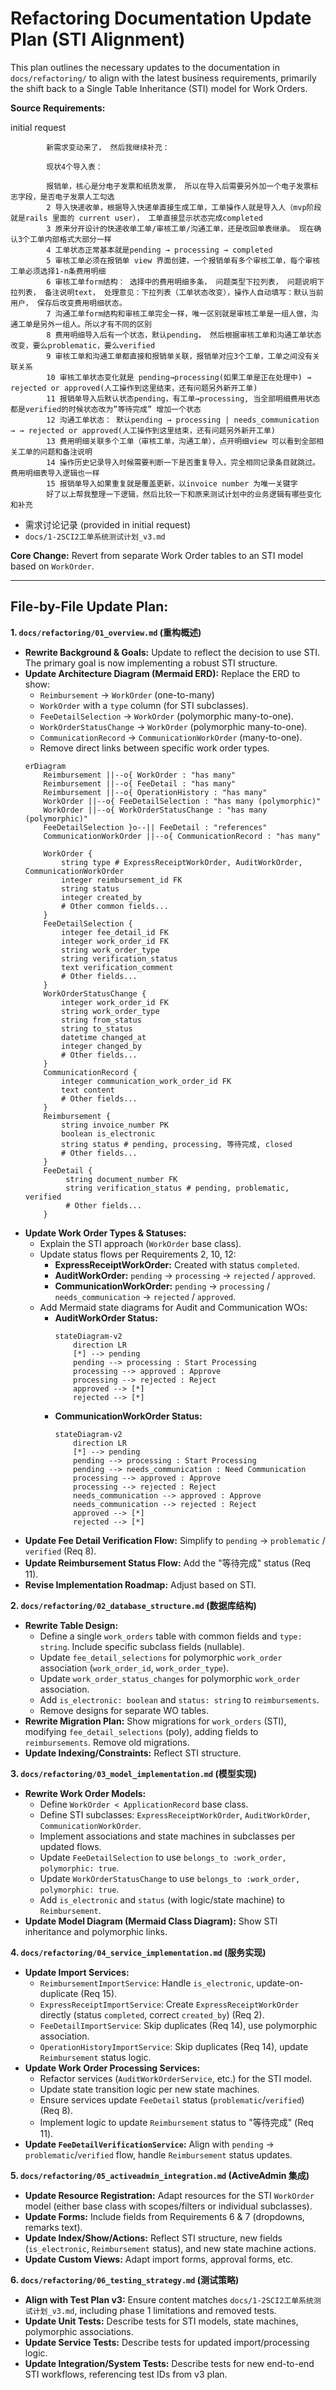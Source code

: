 # Refactoring Documentation Update Plan (STI Alignment)

This plan outlines the necessary updates to the documentation in `docs/refactoring/` to align with the latest business requirements, primarily the shift back to a Single Table Inheritance (STI) model for Work Orders.

**Source Requirements:**

initial request

            新需求变动来了， 然后我继续补充：

            现状4个导入表：

            报销单，核心是分电子发票和纸质发票， 所以在导入后需要另外加一个电子发票标志字段，是否电子发票人工勾选
            2 导入快递收单，根据导入快递单直接生成工单，工单操作人就是导入人（mvp阶段就是rails 里面的 current user）， 工单直接显示状态完成completed
            3 原来分开设计的快递收单工单/审核工单/沟通工单，还是改回单表继承。 现在确认3个工单内部格式大部分一样
            4 工单状态正常基本就是pending → processing → completed
            5 审核工单必须在报销单 view 界面创建，一个报销单有多个审核工单，每个审核工单必须选择1-n条费用明细
            6 审核工单form结构： 选择中的费用明细多条， 问题类型下拉列表， 问题说明下拉列表， 备注说明text， 处理意见：下拉列表（工单状态改变），操作人自动填写：默认当前用户， 保存后改变费用明细状态。
            7 沟通工单form结构和审核工单完全一样，唯一区别就是审核工单是一组人做，沟通工单是另外一组人。所以才有不同的区别
            8 费用明细导入后有一个状态，默认pending， 然后根据审核工单和沟通工单状态改变，要么problematic，要么verified
            9 审核工单和沟通工单都直接和报销单关联，报销单对应3个工单，工单之间没有关联关系
            10 审核工单状态变化就是 pending→processing(如果工单是正在处理中) → rejected or approved(人工操作到这里结束，还有问题另外新开工单)
            11 报销单导入后默认状态pending，有工单→processing, 当全部明细费用状态都是verified的时候状态改为”等待完成” 增加一个状态
            12 沟通工单状态： 默认pending → processing | needs_communication → → rejected or approved(人工操作到这里结束，还有问题另外新开工单)
            13 费用明细关联多个工单（审核工单，沟通工单），点开明细view 可以看到全部相关工单的问题和备注说明
            14 操作历史记录导入时候需要判断一下是否重复导入，完全相同记录条目就跳过。费用明细表导入逻辑也一样
            15 报销单导入如果重复就是覆盖更新，以invoice number 为唯一关键字
            好了以上帮我整理一下逻辑，然后比较一下和原来测试计划中的业务逻辑有哪些变化和补充


*   需求讨论记录 (provided in initial request)
*   `docs/1-2SCI2工单系统测试计划_v3.md`

**Core Change:** Revert from separate Work Order tables to an STI model based on `WorkOrder`.

---

## File-by-File Update Plan:

**1. `docs/refactoring/01_overview.md` (重构概述)**

*   **Rewrite Background & Goals:** Update to reflect the decision to use STI. The primary goal is now implementing a robust STI structure.
*   **Update Architecture Diagram (Mermaid ERD):** Replace the ERD to show:
    *   `Reimbursement` -> `WorkOrder` (one-to-many)
    *   `WorkOrder` with a `type` column (for STI subclasses).
    *   `FeeDetailSelection` -> `WorkOrder` (polymorphic many-to-one).
    *   `WorkOrderStatusChange` -> `WorkOrder` (polymorphic many-to-one).
    *   `CommunicationRecord` -> `CommunicationWorkOrder` (many-to-one).
    *   Remove direct links between specific work order types.
    ```mermaid
    erDiagram
        Reimbursement ||--o{ WorkOrder : "has many"
        Reimbursement ||--o{ FeeDetail : "has many"
        Reimbursement ||--o{ OperationHistory : "has many"
        WorkOrder ||--o{ FeeDetailSelection : "has many (polymorphic)"
        WorkOrder ||--o{ WorkOrderStatusChange : "has many (polymorphic)"
        FeeDetailSelection }o--|| FeeDetail : "references"
        CommunicationWorkOrder ||--o{ CommunicationRecord : "has many"

        WorkOrder {
            string type # ExpressReceiptWorkOrder, AuditWorkOrder, CommunicationWorkOrder
            integer reimbursement_id FK
            string status
            integer created_by
            # Other common fields...
        }
        FeeDetailSelection {
            integer fee_detail_id FK
            integer work_order_id FK
            string work_order_type
            string verification_status
            text verification_comment
            # Other fields...
        }
        WorkOrderStatusChange {
            integer work_order_id FK
            string work_order_type
            string from_status
            string to_status
            datetime changed_at
            integer changed_by
            # Other fields...
        }
        CommunicationRecord {
            integer communication_work_order_id FK
            text content
            # Other fields...
        }
        Reimbursement {
            string invoice_number PK
            boolean is_electronic
            string status # pending, processing, 等待完成, closed
            # Other fields...
        }
        FeeDetail {
             string document_number FK
             string verification_status # pending, problematic, verified
             # Other fields...
        }
    ```
*   **Update Work Order Types & Statuses:**
    *   Explain the STI approach (`WorkOrder` base class).
    *   Update status flows per Requirements 2, 10, 12:
        *   **ExpressReceiptWorkOrder:** Created with status `completed`.
        *   **AuditWorkOrder:** `pending` -> `processing` -> `rejected` / `approved`.
        *   **CommunicationWorkOrder:** `pending` -> `processing` / `needs_communication` -> `rejected` / `approved`.
    *   Add Mermaid state diagrams for Audit and Communication WOs:
        *   **AuditWorkOrder Status:**
            ```mermaid
            stateDiagram-v2
                direction LR
                [*] --> pending
                pending --> processing : Start Processing
                processing --> approved : Approve
                processing --> rejected : Reject
                approved --> [*]
                rejected --> [*]
            ```
        *   **CommunicationWorkOrder Status:**
            ```mermaid
            stateDiagram-v2
                direction LR
                [*] --> pending
                pending --> processing : Start Processing
                pending --> needs_communication : Need Communication
                processing --> approved : Approve
                processing --> rejected : Reject
                needs_communication --> approved : Approve
                needs_communication --> rejected : Reject
                approved --> [*]
                rejected --> [*]
            ```
*   **Update Fee Detail Verification Flow:** Simplify to `pending` -> `problematic` / `verified` (Req 8).
*   **Update Reimbursement Status Flow:** Add the "等待完成" status (Req 11).
*   **Revise Implementation Roadmap:** Adjust based on STI.

**2. `docs/refactoring/02_database_structure.md` (数据库结构)**

*   **Rewrite Table Design:**
    *   Define a single `work_orders` table with common fields and `type: string`. Include specific subclass fields (nullable).
    *   Update `fee_detail_selections` for polymorphic `work_order` association (`work_order_id`, `work_order_type`).
    *   Update `work_order_status_changes` for polymorphic `work_order` association.
    *   Add `is_electronic: boolean` and `status: string` to `reimbursements`.
    *   Remove designs for separate WO tables.
*   **Rewrite Migration Plan:** Show migrations for `work_orders` (STI), modifying `fee_detail_selections` (poly), adding fields to `reimbursements`. Remove old migrations.
*   **Update Indexing/Constraints:** Reflect STI structure.

**3. `docs/refactoring/03_model_implementation.md` (模型实现)**

*   **Rewrite Work Order Models:**
    *   Define `WorkOrder < ApplicationRecord` base class.
    *   Define STI subclasses: `ExpressReceiptWorkOrder`, `AuditWorkOrder`, `CommunicationWorkOrder`.
    *   Implement associations and state machines in subclasses per updated flows.
    *   Update `FeeDetailSelection` to use `belongs_to :work_order, polymorphic: true`.
    *   Update `WorkOrderStatusChange` to use `belongs_to :work_order, polymorphic: true`.
    *   Add `is_electronic` and `status` (with logic/state machine) to `Reimbursement`.
*   **Update Model Diagram (Mermaid Class Diagram):** Show STI inheritance and polymorphic links.

**4. `docs/refactoring/04_service_implementation.md` (服务实现)**

*   **Update Import Services:**
    *   `ReimbursementImportService`: Handle `is_electronic`, update-on-duplicate (Req 15).
    *   `ExpressReceiptImportService`: Create `ExpressReceiptWorkOrder` directly (status `completed`, correct `created_by`) (Req 2).
    *   `FeeDetailImportService`: Skip duplicates (Req 14), use polymorphic association.
    *   `OperationHistoryImportService`: Skip duplicates (Req 14), update `Reimbursement` status logic.
*   **Update Work Order Processing Services:**
    *   Refactor services (`AuditWorkOrderService`, etc.) for the STI model.
    *   Update state transition logic per new state machines.
    *   Ensure services update `FeeDetail` status (`problematic`/`verified`) (Req 8).
    *   Implement logic to update `Reimbursement` status to "等待完成" (Req 11).
*   **Update `FeeDetailVerificationService`:** Align with `pending` -> `problematic`/`verified` flow, handle `Reimbursement` status updates.

**5. `docs/refactoring/05_activeadmin_integration.md` (ActiveAdmin 集成)**

*   **Update Resource Registration:** Adapt resources for the STI `WorkOrder` model (either base class with scopes/filters or individual subclasses).
*   **Update Forms:** Include fields from Requirements 6 & 7 (dropdowns, remarks text).
*   **Update Index/Show/Actions:** Reflect STI structure, new fields (`is_electronic`, `Reimbursement` status), and new state machine actions.
*   **Update Custom Views:** Adapt import forms, approval forms, etc.

**6. `docs/refactoring/06_testing_strategy.md` (测试策略)**

*   **Align with Test Plan v3:** Ensure content matches `docs/1-2SCI2工单系统测试计划_v3.md`, including phase 1 limitations and removed tests.
*   **Update Unit Tests:** Describe tests for STI models, state machines, polymorphic associations.
*   **Update Service Tests:** Describe tests for updated import/processing logic.
*   **Update Integration/System Tests:** Describe tests for new end-to-end STI workflows, referencing test IDs from v3 plan.